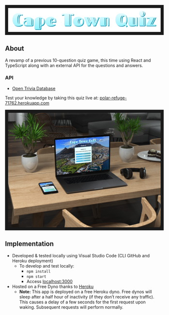 <img src="CapeTownQuiz-logo.png" alt="Cape Town Quiz Logo" border="10" />

## About
A revamp of a previous 10-question quiz game, this time using React and TypeScript along with an external API for the questions and answers.

### API
- [Open Trivia Database](https://opentdb.com/)

Test your knowledge by taking this quiz live at: [polar-refuge-71762.herokuapp.com](https://polar-refuge-71762.herokuapp.com/)

<img src="CapeTownQuiz-devices.png" alt="Cape Town Quiz on Devices" border="10" />

## Implementation
- Developed & tested locally using Visual Studio Code (CLI GitHub and Heroku deployment)
  - To develop and test locally: 
    - `npm install`
    - `npm start`
    - Access [localhost:3000](http://localhost:3000/)
- Hosted on a Free Dyno thanks to [Heroku](https://www.heroku.com/)  
  - **Note:** This app is deployed on a free Heroku dyno. Free dynos will sleep after a half hour of inactivity (if they don’t receive any traffic). This causes a delay of a few seconds for the first request upon waking. Subsequent requests will perform normally.

